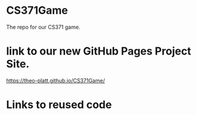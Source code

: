 # CS371Game
The repo for our CS371 game.
# link to our new GitHub Pages Project Site.
https://theo-platt.github.io/CS371Game/
# Links to reused code
